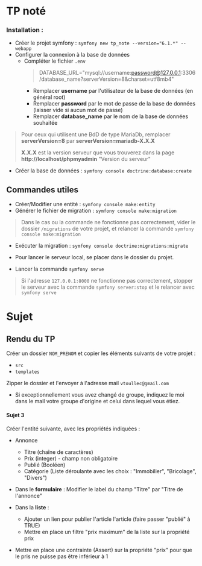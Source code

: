 # TP noté

### Installation : 

* Créer le projet symfony : `symfony new tp_note --version="6.1.*" --webapp`
* Configurer la connexion à la base de données
  * Compléter le fichier `.env`
    > DATABASE_URL="mysql://username:password@127.0.0.1:3306/database_name?serverVersion=8&charset=utf8mb4"
    * Remplacer **username** par l'utilisateur de la base de données (en général root)
    * Remplacer **password** par le mot de passe de la base de données (laisser vide si aucun mot de passe)
    * Remplacer **database_name** par le nom de la base de données souhaitée

> Pour ceux qui utilisent une BdD de type MariaDb, remplacer 
**serverVersion=8** par **serverVersion=mariadb-X.X.X** 
>
> **X.X.X** est la version serveur que vous trouverez dans la page **http://localhost/phpmyadmin** "Version du serveur"

* Créer la base de données : `symfony console doctrine:database:create`

## Commandes utiles

* Créer/Modifier une entité : `symfony console make:entity`
* Générer le fichier de migration : `symfony console make:migration`
> Dans le cas ou la commande ne fonctionne pas correctement, vider le dossier `/migrations` de votre projet, et relancer la commande
`symfony console make:migration`
* Exécuter la migration : `symfony console doctrine:migrations:migrate`

* Pour lancer le serveur local, se placer dans le dossier du projet.
* Lancer la commande `symfony serve`

> Si l'adresse `127.0.0.1:8000` ne fonctionne pas correctement, stopper le serveur avec la commande `symfony server:stop` et le relancer avec `symfony serve`

# Sujet 

## Rendu du TP
Créer un dossier `NOM_PRENOM` et copier les éléments suivants de votre projet : 
* `src`
* `templates`

Zipper le dossier et l'envoyer à l'adresse mail `vtoullec@gmail.com`

* Si exceptionnellement vous avez changé de groupe, indiquez le moi dans le mail votre groupe d'origine et celui dans lequel vous étiez.  

#### Sujet 3
Créer l'entité suivante, avec les propriétés indiquées :
* Annonce
    * Titre (chaîne de caractères)
	* Prix (integer) - champ non obligatoire
	* Publié (Booléen)
	* Catégorie (Liste déroulante avec les choix : "Immobilier", "Bricolage", "Divers")

* Dans le **formulaire** : Modifier le label du champ "Titre" par "Titre de l'annonce"
* Dans la **liste** : 
  * Ajouter un lien pour publier l'article l'article (faire passer "publié" à TRUE)
  * Mettre en place un filtre "prix maximum" de la liste sur la propriété prix

* Mettre en place une contrainte (Assert) sur la propriété "prix" pour que le pris ne puisse pas être inférieur à 1
